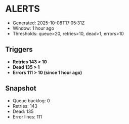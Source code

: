 # ALERTS

- Generated: 2025-10-08T17:05:31Z
- Window: 1 hour ago
- Thresholds: queue>20, retries>10, dead>1, errors>10

## Triggers
- **Retries 143 > 10**
- **Dead 135 > 1**
- **Errors 111 > 10 (since 1 hour ago)**

## Snapshot
- Queue backlog: 0
- Retries: 143
- Dead: 135
- Error lines: 111
